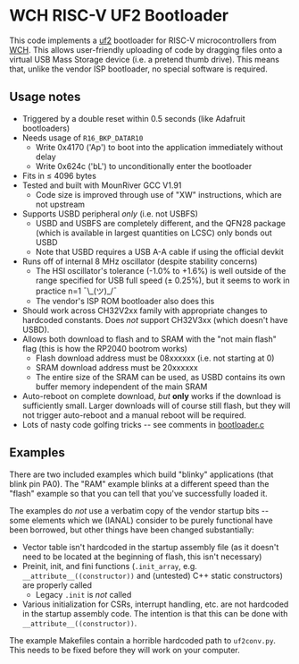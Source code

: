 # WCH RISC-V UF2 Bootloader

This code implements a [uf2](https://github.com/microsoft/uf2) bootloader for RISC-V microcontrollers from [WCH](https://www.wch-ic.com). This allows user-friendly uploading of code by dragging files onto a virtual USB Mass Storage device (i.e. a pretend thumb drive). This means that, unlike the vendor ISP bootloader, no special software is required.

## Usage notes

- Triggered by a double reset within 0.5 seconds (like Adafruit bootloaders)
- Needs usage of `R16_BKP_DATAR10`
    - Write 0x4170 ('Ap') to boot into the application immediately without delay
    - Write 0x624c ('bL') to unconditionally enter the bootloader
- Fits in $\leq$ 4096 bytes
- Tested and built with MounRiver GCC V1.91
    - Code size is improved through use of "XW" instructions, which are not upstream
- Supports USBD peripheral *only* (i.e. not USBFS)
    - USBD and USBFS are completely different, and the QFN28 package (which is available in largest quantities on LCSC) only bonds out USBD
    - Note that USBD requires a USB A-A cable if using the official devkit
- Runs off of internal 8 MHz oscillator (despite stability concerns)
    - The HSI oscillator's tolerance (-1.0% to +1.6%) is well outside of the range specified for USB full speed ($\pm$ 0.25%), but it seems to work in practice n=1 ¯\\\_(ツ)\_/¯
    - The vendor's ISP ROM bootloader also does this
- Should work across CH32V2xx family with appropriate changes to hardcoded constants. Does *not* support CH32V3xx (which doesn't have USBD).
- Allows both download to flash and to SRAM with the "not main flash" flag (this is how the RP2040 bootrom works)
    - Flash download address must be 08xxxxxx (i.e. not starting at 0)
    - SRAM download address must be 20xxxxxx
    - The entire size of the SRAM can be used, as USBD contains its own buffer memory independent of the main SRAM
- Auto-reboot on complete download, _but_ **only** works if the download is sufficiently small. Larger downloads will of course still flash, but they will not trigger auto-reboot and a manual reboot will be required.
- Lots of nasty code golfing tricks -- see comments in [bootloader.c](https://github.com/ArcaneNibble/wch-uf2/blob/main/bootloader.c)

## Examples

There are two included examples which build "blinky" applications (that blink pin PA0). The "RAM" example blinks at a different speed than the "flash" example so that you can tell that you've successfully loaded it.

The examples do *not* use a verbatim copy of the vendor startup bits -- some elements which we (IANAL) consider to be purely functional have been borrowed, but other things have been changed substantially:
- Vector table isn't hardcoded in the startup assembly file (as it doesn't need to be located at the beginning of flash, this isn't necessary)
- Preinit, init, and fini functions (`.init_array`, e.g. `__attribute__((constructor))` and (untested) C++ static constructors) are properly called
    - Legacy `.init` is *not* called
- Various initialization for CSRs, interrupt handling, etc. are not hardcoded in the startup assembly code. The intention is that this can be done with `__attribute__((constructor))`.

The example Makefiles contain a horrible hardcoded path to `uf2conv.py`. This needs to be fixed before they will work on your computer.
